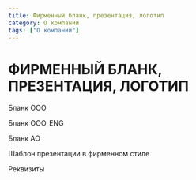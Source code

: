 ```yaml
---
title: Фирменный бланк, презентация, логотип
category: О компании
tags: ["О компании"]
---
```

# ФИРМЕННЫЙ БЛАНК, ПРЕЗЕНТАЦИЯ, ЛОГОТИП
Бланк ООО

Бланк ООО_ENG

Бланк АО

Шаблон презентации в фирменном стиле

Реквизиты

 



 

 

